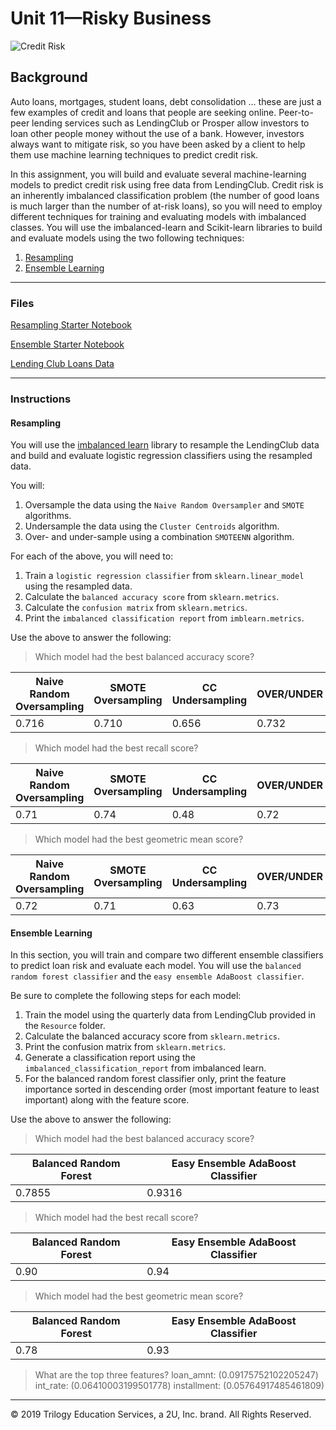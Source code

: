 # Unit 11—Risky Business

![Credit Risk](Images/credit-risk.jpg)

## Background

Auto loans, mortgages, student loans, debt consolidation ... these are just a few examples of credit and loans that people are seeking online. Peer-to-peer lending services such as LendingClub or Prosper allow investors to loan other people money without the use of a bank. However, investors always want to mitigate risk, so you have been asked by a client to help them use machine learning techniques to predict credit risk.

In this assignment, you will build and evaluate several machine-learning models to predict credit risk using free data from LendingClub. Credit risk is an inherently imbalanced classification problem (the number of good loans is much larger than the number of at-risk loans), so you will need to employ different techniques for training and evaluating models with imbalanced classes. You will use the imbalanced-learn and Scikit-learn libraries to build and evaluate models using the two following techniques:

1. [Resampling](#Resampling)
2. [Ensemble Learning](#Ensemble-Learning)

- - -

### Files

[Resampling Starter Notebook](Starter_Code/credit_risk_resampling.ipynb)

[Ensemble Starter Notebook](Starter_Code/credit_risk_ensemble.ipynb)

[Lending Club Loans Data](Instructions/Resources/LoanStats_2019Q1.csv.zip)

- - -

### Instructions

#### Resampling

You will use the [imbalanced learn](https://imbalanced-learn.readthedocs.io) library to resample the LendingClub data and build and evaluate logistic regression classifiers using the resampled data.

You will:

1. Oversample the data using the `Naive Random Oversampler` and `SMOTE` algorithms.
2. Undersample the data using the `Cluster Centroids` algorithm.
3. Over- and under-sample using a combination `SMOTEENN` algorithm.

For each of the above, you will need to:

1. Train a `logistic regression classifier` from `sklearn.linear_model` using the resampled data.
2. Calculate the `balanced accuracy score` from `sklearn.metrics`.
3. Calculate the `confusion matrix` from `sklearn.metrics`.
4. Print the `imbalanced classification report` from `imblearn.metrics`.

Use the above to answer the following:

> Which model had the best balanced accuracy score?
>
| Naive Random Oversampling | SMOTE Oversampling | CC Undersampling | OVER/UNDER |
| --- | --- | --- | --- |
| 0.716 | 0.710 | 0.656 | 0.732 |
> Which model had the best recall score?
>
| Naive Random Oversampling | SMOTE Oversampling | CC Undersampling | OVER/UNDER |
| --- | --- | --- | --- |
| 0.71 | 0.74 | 0.48 | 0.72 |
> Which model had the best geometric mean score?
>
| Naive Random Oversampling | SMOTE Oversampling | CC Undersampling | OVER/UNDER |
| --- | --- | --- | --- |
| 0.72 | 0.71 | 0.63 | 0.73 |

#### Ensemble Learning

In this section, you will train and compare two different ensemble classifiers to predict loan risk and evaluate each model. You will use the `balanced random forest classifier` and the `easy ensemble AdaBoost classifier`.

Be sure to complete the following steps for each model:

1. Train the model using the quarterly data from LendingClub provided in the `Resource` folder.
2. Calculate the balanced accuracy score from `sklearn.metrics`.
3. Print the confusion matrix from `sklearn.metrics`.
4. Generate a classification report using the `imbalanced_classification_report` from imbalanced learn.
5. For the balanced random forest classifier only, print the feature importance sorted in descending order (most important feature to least important) along with the feature score.

Use the above to answer the following:

> Which model had the best balanced accuracy score?
> 
| Balanced Random Forest | Easy Ensemble AdaBoost Classifier | 
| --- | --- | 
| 0.7855 | 0.9316 | 

> Which model had the best recall score?
>
| Balanced Random Forest | Easy Ensemble AdaBoost Classifier | 
| --- | --- | 
| 0.90 | 0.94 | 
> Which model had the best geometric mean score?
>
| Balanced Random Forest | Easy Ensemble AdaBoost Classifier | 
| --- | --- | 
| 0.78 | 0.93 |

> What are the top three features?
loan_amnt: (0.09175752102205247)
int_rate: (0.06410003199501778)
installment: (0.05764917485461809)

- - -





© 2019 Trilogy Education Services, a 2U, Inc. brand. All Rights Reserved.
